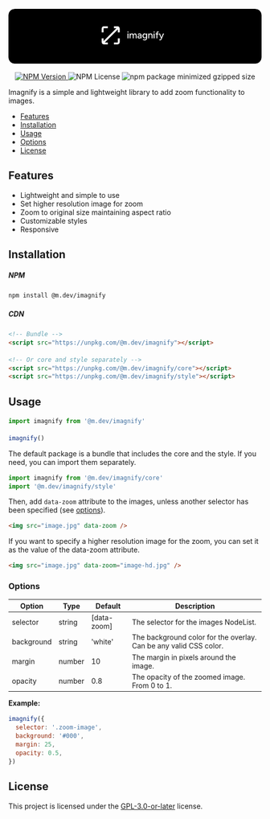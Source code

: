 ![Hero](./hero.png)

<p align="center">
  <a href="https://www.npmjs.com/package/@m.dev/imagnify" target="_blank">
    <img alt="NPM Version" src="https://img.shields.io/npm/v/%40m.dev%2Fimagnify?color=%239a9a9a&style=for-the-badge">
  </a>
  <img alt="NPM License" src="https://img.shields.io/npm/l/%40m.dev%2Fimagnify?color=%239a9a9a&style=for-the-badge">
  <img alt="npm package minimized gzipped size" src="https://img.shields.io/bundlejs/size/%40m.dev%2Fimagnify?color=%239a9a9a&style=for-the-badge">
</p>

Imagnify is a simple and lightweight library to add zoom functionality to images.

- [Features](#features)
- [Installation](#installation)
- [Usage](#usage)
- [Options](#options)
- [License](#license)

## Features

- Lightweight and simple to use
- Set higher resolution image for zoom
- Zoom to original size maintaining aspect ratio
- Customizable styles
- Responsive

## Installation

##### NPM

```bash
npm install @m.dev/imagnify
```

##### CDN

```html
<!-- Bundle -->
<script src="https://unpkg.com/@m.dev/imagnify"></script>

<!-- Or core and style separately -->
<script src="https://unpkg.com/@m.dev/imagnify/core"></script>
<script src="https://unpkg.com/@m.dev/imagnify/style"></script>
```

## Usage

```js
import imagnify from '@m.dev/imagnify'

imagnify()
```

The default package is a bundle that includes the core and the style. If you need, you can import them separately.

```js
import imagnify from '@m.dev/imagnify/core'
import '@m.dev/imagnify/style'
```

Then, add `data-zoom` attribute to the images, unless another selector has been specified (see [options](#options)).

```html
<img src="image.jpg" data-zoom />
```

If you want to specify a higher resolution image for the zoom, you can set it as the value of the data-zoom attribute.

```html
<img src="image.jpg" data-zoom="image-hd.jpg" />
```

### Options

| Option     | Type   | Default     | Description                                                       |
| ---------- | ------ | ----------- | ----------------------------------------------------------------- |
| selector   | string | [data-zoom] | The selector for the images NodeList.                             |
| background | string | 'white'     | The background color for the overlay. Can be any valid CSS color. |
| margin     | number | 10          | The margin in pixels around the image.                            |
| opacity    | number | 0.8         | The opacity of the zoomed image. From 0 to 1.                     |

**Example:**

```js
imagnify({
  selector: '.zoom-image',
  background: '#000',
  margin: 25,
  opacity: 0.5,
})
```

## License

This project is licensed under the [GPL-3.0-or-later](https://github.com/medinnna/imagnify/blob/main/LICENSE) license.
